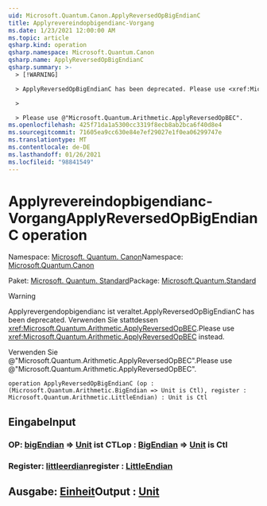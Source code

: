 ```yaml
---
uid: Microsoft.Quantum.Canon.ApplyReversedOpBigEndianC
title: Applyrevereindopbigendianc-Vorgang
ms.date: 1/23/2021 12:00:00 AM
ms.topic: article
qsharp.kind: operation
qsharp.namespace: Microsoft.Quantum.Canon
qsharp.name: ApplyReversedOpBigEndianC
qsharp.summary: >-
  > [!WARNING]

  > ApplyReversedOpBigEndianC has been deprecated. Please use <xref:Microsoft.Quantum.Arithmetic.ApplyReversedOpBEC> instead.

  >

  > Please use @"Microsoft.Quantum.Arithmetic.ApplyReversedOpBEC".
ms.openlocfilehash: 425f71da1a5300cc3319f8ecb8ab2bca6f40d8e4
ms.sourcegitcommit: 71605ea9cc630e84e7ef29027e1f0ea06299747e
ms.translationtype: MT
ms.contentlocale: de-DE
ms.lasthandoff: 01/26/2021
ms.locfileid: "98841549"
---
```

# <a name="applyreversedopbigendianc-operation"></a><span data-ttu-id="1504f-102">Applyrevereindopbigendianc-Vorgang</span><span class="sxs-lookup"><span data-stu-id="1504f-102">ApplyReversedOpBigEndianC operation</span></span>

<span data-ttu-id="1504f-103">Namespace: [Microsoft. Quantum. Canon](xref:Microsoft.Quantum.Canon)</span><span class="sxs-lookup"><span data-stu-id="1504f-103">Namespace: [Microsoft.Quantum.Canon](xref:Microsoft.Quantum.Canon)</span></span>

<span data-ttu-id="1504f-104">Paket: [Microsoft. Quantum. Standard](https://nuget.org/packages/Microsoft.Quantum.Standard)</span><span class="sxs-lookup"><span data-stu-id="1504f-104">Package: [Microsoft.Quantum.Standard](https://nuget.org/packages/Microsoft.Quantum.Standard)</span></span>


> [!WARNING]
> <span data-ttu-id="1504f-105">Applyrevergendopbigendianc ist veraltet.</span><span class="sxs-lookup"><span data-stu-id="1504f-105">ApplyReversedOpBigEndianC has been deprecated.</span></span> <span data-ttu-id="1504f-106">Verwenden Sie stattdessen <xref:Microsoft.Quantum.Arithmetic.ApplyReversedOpBEC>.</span><span class="sxs-lookup"><span data-stu-id="1504f-106">Please use <xref:Microsoft.Quantum.Arithmetic.ApplyReversedOpBEC> instead.</span></span>
>
> <span data-ttu-id="1504f-107">Verwenden Sie @"Microsoft.Quantum.Arithmetic.ApplyReversedOpBEC".</span><span class="sxs-lookup"><span data-stu-id="1504f-107">Please use @"Microsoft.Quantum.Arithmetic.ApplyReversedOpBEC".</span></span>



```qsharp
operation ApplyReversedOpBigEndianC (op : (Microsoft.Quantum.Arithmetic.BigEndian => Unit is Ctl), register : Microsoft.Quantum.Arithmetic.LittleEndian) : Unit is Ctl
```


## <a name="input"></a><span data-ttu-id="1504f-108">Eingabe</span><span class="sxs-lookup"><span data-stu-id="1504f-108">Input</span></span>

### <a name="op--bigendian--unit--is-ctl"></a><span data-ttu-id="1504f-109">OP: [bigEndian](xref:Microsoft.Quantum.Arithmetic.BigEndian) => [Unit](xref:microsoft.quantum.lang-ref.unit)  ist CTL</span><span class="sxs-lookup"><span data-stu-id="1504f-109">op : [BigEndian](xref:Microsoft.Quantum.Arithmetic.BigEndian) => [Unit](xref:microsoft.quantum.lang-ref.unit)  is Ctl</span></span>




### <a name="register--littleendian"></a><span data-ttu-id="1504f-110">Register: [littleerdian](xref:Microsoft.Quantum.Arithmetic.LittleEndian)</span><span class="sxs-lookup"><span data-stu-id="1504f-110">register : [LittleEndian](xref:Microsoft.Quantum.Arithmetic.LittleEndian)</span></span>





## <a name="output--unit"></a><span data-ttu-id="1504f-111">Ausgabe: [Einheit](xref:microsoft.quantum.lang-ref.unit)</span><span class="sxs-lookup"><span data-stu-id="1504f-111">Output : [Unit](xref:microsoft.quantum.lang-ref.unit)</span></span>

